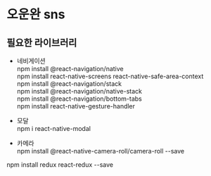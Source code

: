 # 오운완 sns

## 필요한 라이브러리

- 네비게이션  
  npm install @react-navigation/native  
  npm install react-native-screens react-native-safe-area-context  
  npm install @react-navigation/stack  
  npm install @react-navigation/native-stack  
  npm install @react-navigation/bottom-tabs  
  npm install react-native-gesture-handler

- 모달  
  npm i react-native-modal

- 카메라  
  npm install @react-native-camera-roll/camera-roll --save

npm install redux react-redux --save
